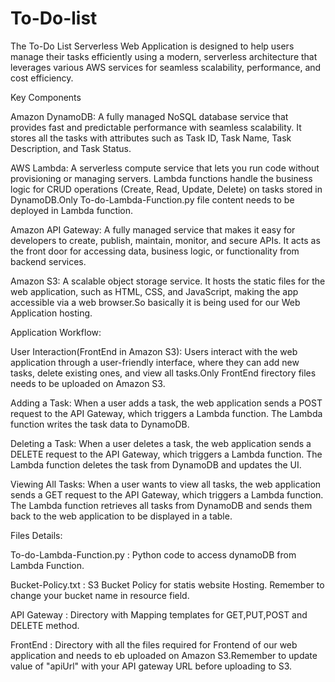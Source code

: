 # To-Do-list
The To-Do List Serverless Web Application is designed to help users manage their tasks efficiently using a modern, serverless architecture that leverages various AWS services for seamless scalability, performance, and cost efficiency.

Key Components

Amazon DynamoDB: A fully managed NoSQL database service that provides fast and predictable performance with seamless scalability. It stores all the tasks with attributes such as Task ID, Task Name, Task Description, and Task Status.

AWS Lambda: A serverless compute service that lets you run code without provisioning or managing servers. Lambda functions handle the business logic for CRUD operations (Create, Read, Update, Delete) on tasks stored in DynamoDB.Only To-do-Lambda-Function.py file content needs to be deployed in Lambda function.

Amazon API Gateway: A fully managed service that makes it easy for developers to create, publish, maintain, monitor, and secure APIs. It acts as the front door for accessing data, business logic, or functionality from backend services.

Amazon S3: A scalable object storage service. It hosts the static files for the web application, such as HTML, CSS, and JavaScript, making the app accessible via a web browser.So basically it is being used for our Web Application hosting.

Application Workflow:

User Interaction(FrontEnd in Amazon S3): Users interact with the web application through a user-friendly interface, where they can add new tasks, delete existing ones, and view all tasks.Only FrontEnd firectory files needs to be uploaded on Amazon S3.

Adding a Task: When a user adds a task, the web application sends a POST request to the API Gateway, which triggers a Lambda function. The Lambda function writes the task data to DynamoDB.

Deleting a Task: When a user deletes a task, the web application sends a DELETE request to the API Gateway, which triggers a Lambda function. The Lambda function deletes the task from DynamoDB and updates the UI.

Viewing All Tasks: When a user wants to view all tasks, the web application sends a GET request to the API Gateway, which triggers a Lambda function. The Lambda function retrieves all tasks from DynamoDB and sends them back to the web application to be displayed in a table.

Files Details:

To-do-Lambda-Function.py : Python code to access dynamoDB from Lambda Function.

Bucket-Policy.txt : S3 Bucket Policy for statis website Hosting. Remember to change your bucket name in resource field.

API Gateway : Directory with Mapping templates for GET,PUT,POST and DELETE method.

FrontEnd : Directory with all the files required for Frontend of our web application and needs to eb uploaded on Amazon S3.Remember to update value of "apiUrl" with your API gateway URL before uploading to S3.
